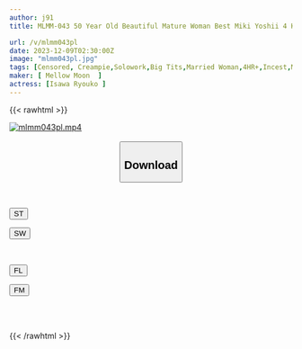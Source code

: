 ```yaml
---
author: j91
title: MLMM-043 50 Year Old Beautiful Mature Woman Best Miki Yoshii 4 Hours Plump Big Tits Madonna

url: /v/mlmm043pl
date: 2023-12-09T02:30:00Z
image: "mlmm043pl.jpg"
tags: [Censored, Creampie,Solowork,Big Tits,Married Woman,4HR+,Incest,Mature Woman	]
maker: [ Mellow Moon  ]
actress: [Isawa Ryouko ]
---
```



{{< rawhtml >}}

<div class="video" data-videoid="3WapA3GQ0Ku3jo">
    <a href="javascript:;">
        <img src="/v/mlmm043pl/mlmm043pl.jpg" width="WIDTH" height="HEIGHT" alt="mlmm043pl.mp4" loading="lazy">
    </a>
</div>

<script type="text/javascript" src="https://j91.asia/asset/on-demand-st.js"></script>

<br>
  <link rel="stylesheet" href="https://j91.asia/asset/bs5.css">
  
  <center>
  <button class="btn btn-primary" type="button" data-bs-toggle="collapse" data-bs-target=".multi-collapse" aria-expanded="false" aria-controls="multiCollapseExample1 multiCollapseExample2"><h2>Download</h2></button></center>
</p>
<div class="row">
  <div class="col">
    <div class="collapse multi-collapse" id="multiCollapseExample1">
      <div class="card card-body">
	      	      <br>
<div class="buttons">  
<p><a href="https://streamtape.to/v/3WapA3GQ0Ku3jo" target="_blank"><button class="btn-hover color-3"><i class="fa fa-download"></i> ST</button></a></p>
<p><a href="https://flaswish.com/3ugmg3b5dkz6" target="_blank"><button class="btn-hover color-2"><i class="fa fa-download"></i> SW</button></a></p></div>
    </div>
  </div>
</div>
  <div class="col">
    <div class="collapse multi-collapse" id="multiCollapseExample2">
      <div class="card card-body">
	      <br>
<div class="buttons">
<p><a href="javascript:;" target="_blank"><button class="btn-hover color-9"><i class="fa fa-download"></i> FL</button></a></p>
<p><a href="javascript:;" target="_blank"><button class="btn-hover color-8"><i class="fa fa-download"></i> FM</button></a></p></div>
<br><br>
      </div>
    </div>
  </div>
</div>

{{< /rawhtml >}}